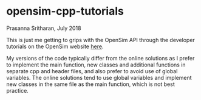 # opensim-cpp-tutorials
Prasanna Sritharan, July 2018

This is just me getting to grips with the OpenSim API through the developer tutorials on the OpenSim website [here](https://simtk-confluence.stanford.edu/display/OpenSim/Developer%27s+Guide).

My versions of the code typically differ from the online solutions as I prefer to implement the main function, new classes and additional functions in separate cpp and header files, and also prefer to avoid use of global variables. The online solutions tend to use global variables and implement new classes in the same file as the main function, which is not best practice.
